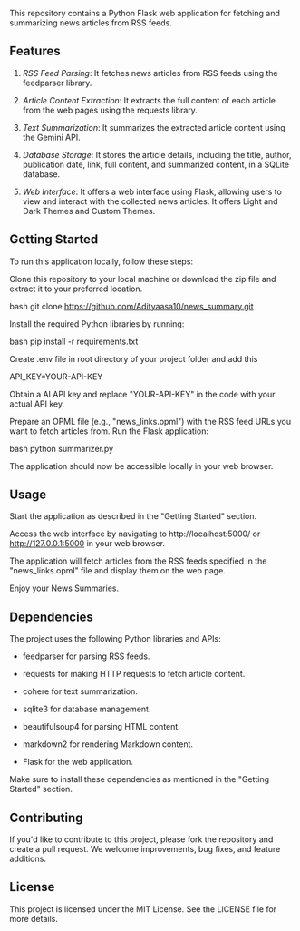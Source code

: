 This repository contains a Python Flask web application for fetching and summarizing news articles from RSS feeds.

## Features

1. *RSS Feed Parsing*: It fetches news articles from RSS feeds using the feedparser library.

2. *Article Content Extraction*: It extracts the full content of each article from the web pages using the requests library.

3. *Text Summarization*: It summarizes the extracted article content using the Gemini API.

4. *Database Storage*: It stores the article details, including the title, author, publication date, link, full content, and summarized content, in a SQLite database.

5. *Web Interface*: It offers a web interface using Flask, allowing users to view and interact with the collected news articles. It offers Light and Dark Themes and Custom Themes.

  

## Getting Started

To run this application locally, follow these steps:

Clone this repository to your local machine or download the zip file and extract it to your preferred location.

 bash
git clone https://github.com/Adityaasa10/news_summary.git


Install the required Python libraries by running:

 bash
pip install -r requirements.txt


Create .env file in root directory of your project folder
and add this 

API_KEY=YOUR-API-KEY


Obtain a AI API key and replace "YOUR-API-KEY" in the code with your actual API key.

Prepare an OPML file (e.g., "news_links.opml") with the RSS feed URLs you want to fetch articles from.
Run the Flask application:

 bash
python summarizer.py


The application should now be accessible locally in your web browser.

## Usage

Start the application as described in the "Getting Started" section.

Access the web interface by navigating to http://localhost:5000/ or http://127.0.0.1:5000 in your web browser.

The application will fetch articles from the RSS feeds specified in the "news_links.opml" file and display them on the web page.

Enjoy your News Summaries.

## Dependencies

The project uses the following Python libraries and APIs:

- feedparser for parsing RSS feeds.

- requests for making HTTP requests to fetch article content.

- cohere for text summarization.

- sqlite3 for database management.

- beautifulsoup4 for parsing HTML content.

- markdown2 for rendering Markdown content.

- Flask for the web application.

Make sure to install these dependencies as mentioned in the "Getting Started" section.

## Contributing

If you'd like to contribute to this project, please fork the repository and create a pull request. We welcome improvements, bug fixes, and feature additions.

## License

This project is licensed under the MIT License. See the LICENSE file for more details.

